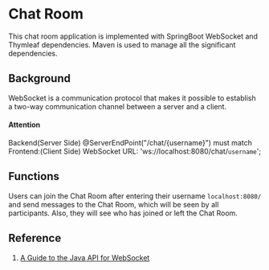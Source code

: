 # Chat Room
This chat room application is implemented with SpringBoot WebSocket and Thymleaf dependencies. Maven is used to manage all the significant dependencies.

## Background
WebSocket is a communication protocol that makes it possible to establish a two-way communication channel between a server and a client.

#### Attention
Backend(Server Side) @ServerEndPoint("/chat/{username}") must match Frontend:(Client Side) WebSocket URL: 'ws://localhost:8080/chat/`username`';

## Functions 
Users can join the Chat Room after entering their username `localhost:8080/` and send messages to the Chat Room, which will be seen by all participants. Also, they will see who has joined or left the Chat Room. 

## Reference 
1. [A Guide to the Java API for WebSocket](https://www.baeldung.com/java-websockets)



